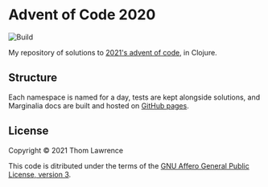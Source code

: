 # Advent of Code 2020
![Build](https://github.com/LemonWatcher/advent-of-code-2021/actions/workflows/build.yaml/badge.svg)

My repository of solutions to [2021's advent of code](https://adventofcode.com/2021), in Clojure.

## Structure

Each namespace is named for a day, tests are kept alongside solutions,
and Marginalia docs are built and hosted on [GitHub
pages](https://lemonwatcher.github.io/advent-of-code-2021/).

## License

Copyright © 2021 Thom Lawrence

This code is ditributed under the terms of the
[GNU Affero General Public License, version 3](https://www.gnu.org/licenses/agpl-3.0.en.html).

